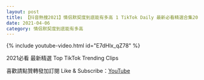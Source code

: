 ```yaml
---
layout: post
title: 【抖音熱搜2021】情侣默契度到底能有多高 1 TikTok Daily 最新必看精選合集2021 04 06
date: 2021-04-06
category: 情侣默契度到底能有多高
---
```


{% include youtube-video.html id="E7dHlx_qZ78" %}

2021必看 最新精選 Top TikTok Trending Clips

喜歡請點贊轉發加訂閱 Like & Subscribe：[YouTube](https://www.youtube.com/channel/UCAoR7VcanIPd04uEq_GIylA/videos)

